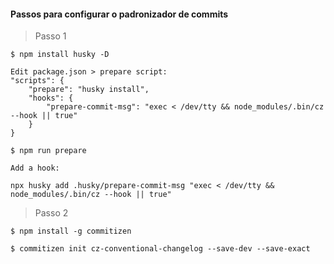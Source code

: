 #### Passos para configurar o padronizador de commits

> Passo 1
```
$ npm install husky -D

Edit package.json > prepare script:
"scripts": {
    "prepare": "husky install",
    "hooks": {
        "prepare-commit-msg": "exec < /dev/tty && node_modules/.bin/cz --hook || true"
    }
}

$ npm run prepare

Add a hook:

npx husky add .husky/prepare-commit-msg "exec < /dev/tty && node_modules/.bin/cz --hook || true"

```

> Passo 2

```
$ npm install -g commitizen

$ commitizen init cz-conventional-changelog --save-dev --save-exact
```